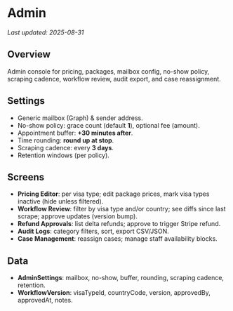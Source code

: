 # Admin

_Last updated: 2025-08-31_

## Overview
Admin console for pricing, packages, mailbox config, no-show policy, scraping cadence, workflow review, audit export, and case reassignment.

## Settings
- Generic mailbox (Graph) & sender address.
- No-show policy: grace count (default **1**), optional fee (amount).
- Appointment buffer: **+30 minutes after**.
- Time rounding: **round up at stop**.
- Scraping cadence: every **3 days**.
- Retention windows (per policy).

## Screens
- **Pricing Editor**: per visa type; edit package prices, mark visa types inactive (hide unless filtered).
- **Workflow Review**: filter by visa type and/or country; see diffs since last scrape; approve updates (version bump).
- **Refund Approvals**: list delta refunds; approve to trigger Stripe refund.
- **Audit Logs**: category filters, sort, export CSV/JSON.
- **Case Management**: reassign cases; manage staff availability blocks.

## Data
- **AdminSettings**: mailbox, no-show, buffer, rounding, scraping cadence, retention.
- **WorkflowVersion**: visaTypeId, countryCode, version, approvedBy, approvedAt, notes.
